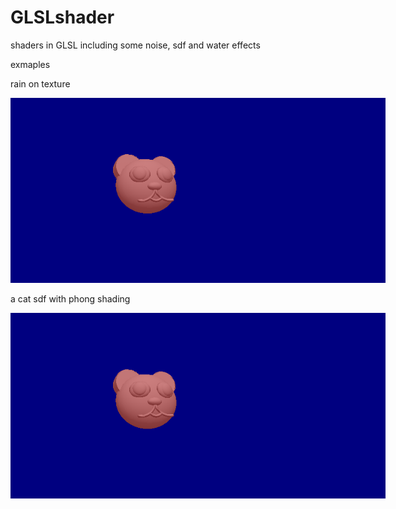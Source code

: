 # GLSLshader
shaders in GLSL including some noise, sdf and water effects 

exmaples

rain on texture
<p align='center'>
<img src='textures/sdfCatPhong.jpg' title='images' style='max-width:600px'></img>
</p>

a cat sdf with phong shading
<p align='center'>
<img src='textures/sdfCatPhong.jpg' title='images' style='max-width:600px'></img>
</p>
